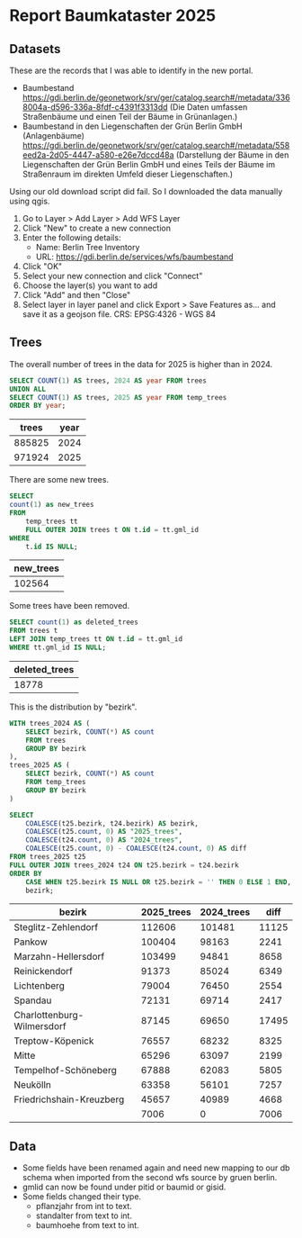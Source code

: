 

# Report Baumkataster 2025

## Datasets

These are the records that I was able to identify in the new portal.

- Baumbestand https://gdi.berlin.de/geonetwork/srv/ger/catalog.search#/metadata/3368004a-d596-336a-8fdf-c4391f3313dd (Die Daten umfassen Straßenbäume und einen Teil der Bäume in Grünanlagen.)
-  Baumbestand in den Liegenschaften der Grün Berlin GmbH (Anlagenbäume) https://gdi.berlin.de/geonetwork/srv/ger/catalog.search#/metadata/558eed2a-2d05-4447-a580-e26e7dccd48a (Darstellung der Bäume in den Liegenschaften der Grün Berlin GmbH und eines Teils der Bäume im Straßenraum im direkten Umfeld dieser Liegenschaften.)

Using our old download script did fail. So I downloaded the data manually using qgis.

1. Go to Layer > Add Layer > Add WFS Layer
2. Click "New" to create a new connection
3. Enter the following details:
   - Name: Berlin Tree Inventory
   - URL: https://gdi.berlin.de/services/wfs/baumbestand
4. Click "OK"
5. Select your new connection and click "Connect"
6. Choose the layer(s) you want to add
7. Click "Add" and then "Close"
8. Select layer in layer panel and click Export > Save Features as… and save it as a geojson file. CRS: EPSG:4326 - WGS 84


## Trees

The overall number of trees in the data for 2025 is higher than in 2024.

```sql
SELECT COUNT(1) AS trees, 2024 AS year FROM trees
UNION ALL
SELECT COUNT(1) AS trees, 2025 AS year FROM temp_trees
ORDER BY year;
```


| trees  | year |
| ------ | ---- |
| 885825 | 2024 |
| 971924 | 2025 |

There are some new trees.


```sql
SELECT
count(1) as new_trees	
FROM
	temp_trees tt
	FULL OUTER JOIN trees t ON t.id = tt.gml_id
WHERE
	t.id IS NULL;
```

| new_trees |
| --------- |
| 102564    |


Some trees have been removed.

```sql
SELECT count(1) as deleted_trees
FROM trees t
LEFT JOIN temp_trees tt ON t.id = tt.gml_id
WHERE tt.gml_id IS NULL;
```

| deleted_trees |
| ------------- |
| 18778         |



This is  the distribution by "bezirk".

```sql
WITH trees_2024 AS (
    SELECT bezirk, COUNT(*) AS count
    FROM trees
    GROUP BY bezirk
),
trees_2025 AS (
    SELECT bezirk, COUNT(*) AS count
    FROM temp_trees
    GROUP BY bezirk
)

SELECT 
    COALESCE(t25.bezirk, t24.bezirk) AS bezirk,
    COALESCE(t25.count, 0) AS "2025_trees",
    COALESCE(t24.count, 0) AS "2024_trees",
    COALESCE(t25.count, 0) - COALESCE(t24.count, 0) AS diff
FROM trees_2025 t25
FULL OUTER JOIN trees_2024 t24 ON t25.bezirk = t24.bezirk
ORDER BY 
    CASE WHEN t25.bezirk IS NULL OR t25.bezirk = '' THEN 0 ELSE 1 END,
    bezirk;

```


| bezirk                     | 2025_trees | 2024_trees | diff  |
| -------------------------- | ---------- | ---------- | ----- |
| Steglitz-Zehlendorf        | 112606     | 101481     | 11125 |
| Pankow                     | 100404     | 98163      | 2241  |
| Marzahn-Hellersdorf        | 103499     | 94841      | 8658  |
| Reinickendorf              | 91373      | 85024      | 6349  |
| Lichtenberg                | 79004      | 76450      | 2554  |
| Spandau                    | 72131      | 69714      | 2417  |
| Charlottenburg-Wilmersdorf | 87145      | 69650      | 17495 |
| Treptow-Köpenick           | 76557      | 68232      | 8325  |
| Mitte                      | 65296      | 63097      | 2199  |
| Tempelhof-Schöneberg       | 67888      | 62083      | 5805  |
| Neukölln                   | 63358      | 56101      | 7257  |
| Friedrichshain-Kreuzberg   | 45657      | 40989      | 4668  |
|                            | 7006       | 0          | 7006  |




## Data

- Some fields have been renamed again and need new mapping to our db schema when imported from the second wfs source by gruen berlin.
- gmlid can now be found under pitid or baumid or gisid.
- Some fields changed their type.
	-	pflanzjahr from int to text.
	-	standalter from text to int.
	-	baumhoehe from text to int.







